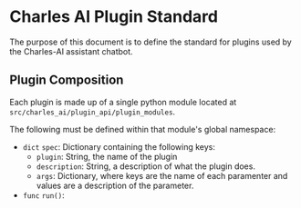 # Charles AI Plugin Standard
The purpose of this document is to define the standard for plugins used by the Charles-AI assistant chatbot.

## Plugin Composition
Each plugin is made up of a single python module located at `src/charles_ai/plugin_api/plugin_modules`.

The following must be defined within that module's global namespace:
- `dict` `spec`: Dictionary containing the following keys:
  - `plugin`: String, the name of the plugin
  - `description`: String, a description of what the plugin does.
  - `args`: Dictionary, where keys are the name of each paramenter and values are a description of the parameter.
- `func` `run()`: